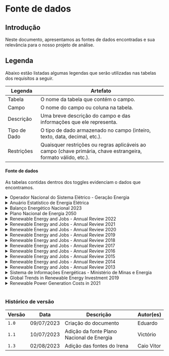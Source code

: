 # Fonte de dados

## Introdução
Neste documento, apresentamos as fontes de dados encontradas e sua relevância para o nosso projeto de análise.

## Legenda
Abaixo estão listadas algumas legendas que serão utilizadas nas tabelas dos requisitos a seguir.

<center>

  | Legenda | Artefato |
  | ------- | ------------------------- |
  | Tabela |  O nome da tabela que contém o campo. |
  | Campo | O nome do campo ou coluna na tabela. |
  | Descrição | Uma breve descrição do campo e das informações que ele representa.|
  | Tipo de Dado |  O tipo de dado armazenado no campo (inteiro, texto, data, decimal, etc.). |
  | Restrições | Quaisquer restrições ou regras aplicáveis ao campo (chave primária, chave estrangeira, formato válido, etc.). |


</center>



#### Fonte de dados
As tabelas contidas dentros dos toggles evidenciam o dados que encontramos.

<details>
  <summary>Operador Nacional do Sistema Elétrico - Geração Energia</summary>
  <table>
    <thead>
      <tr>
        <th>Anexos</th>
        <th>Referência</th>
      </tr>
    </thead>
    <tbody>
      <tr>
        <td>Referência dos dados</td>
        <td><a href="https://www.ons.org.br/Paginas/resultados-da-operacao/historico-da-operacao/geracao_energia.aspx">Operador Nacional do Sistema Elétrico</a></td>
      </tr>
      <tr>
        <td>Tipo de dados</td>
        <td>.xlsx</td>
      </tr>
    </tbody>
  </table>
</details>

<details>
  <summary>Anuário Estatístico de Energia Elétrica</summary>
  <table>
    <thead>
      <tr>
        <th>Anexos</th>
        <th>Referência</th>
      </tr>
    </thead>
    <tbody>
      <tr>
        <td>Referência dos dados</td>
        <td><a href="https://www.epe.gov.br/pt/publicacoes-dados-abertos/publicacoes/anuario-estatistico-de-energia-eletrica">Empresa de Pesquisa Energética</a></td>
      </tr>
      <tr>
        <td>Relatório Síntese</td>
        <td><a href="https://www.epe.gov.br/sites-pt/publicacoes-dados-abertos/publicacoes/PublicacoesArquivos/publicacao-160/topico-168/Fact%20Sheet%202023%20-%20Anu%C3%A1rio%20Estat%C3%ADstico%20de%20Energia%20El%C3%A9trica.pdf">Relatório Síntese.pdf</a>
        </td>
      </tr>
      <tr>
        <td>Tipo de dados</td>
        <td>.xlsx</td>
      </tr>
    </tbody>
  </table>
</details>

<details>
  <summary> Balanço Energético Nacional 2023</summary>
  <table>
    <thead>
      <tr>
        <th>Anexos</th>
        <th>Referência</th>
      </tr>
    </thead>
    <tbody>
      <tr>
        <td>Referência dos dados</td>
        <td><a href="https://www.epe.gov.br/pt/publicacoes-dados-abertos/publicacoes/balanco-energetico-nacional-2023">Empresa de Pesquisa energética</a></td>
      </tr>
      <tr>
        <td>Relatório Síntese</td>
        <td><a href="https://www.epe.gov.br/sites-pt/publicacoes-dados-abertos/publicacoes/PublicacoesArquivos/publicacao-748/topico-681/BEN_S%C3%ADntese_2023_PT.pdf">Relatório Síntese.pdf</a>
        </td>
      </tr>
      <tr>
        <td>Tipo de dados</td>
        <td>.csv</td>
      </tr>
    </tbody>
  </table>

</details>

<details>
  <summary> Plano Nacional de Energia 2050 </summary>

  <table>
    <thead>
      <tr>
        <th>Anexos</th>
        <th>Referência</th>
      </tr>
    </thead>
    <tbody>
      <tr>
        <td>Referência dos dados</td>
        <td><a href="https://www.epe.gov.br/pt/publicacoes-dados-abertos/publicacoes/Plano-Nacional-de-Energia-2050">Empresa de Pesquisa energética</a></td>
      </tr>
      <tr>
        <td>Relatório Síntese</td>
        <td><a href="https://www.epe.gov.br/sites-pt/publicacoes-dados-abertos/publicacoes/PublicacoesArquivos/publicacao-227/topico-563/Relatorio%20Final%20do%20PNE%202050.pdf">Relatório Síntese.pdf</a>
        </td>
      </tr>
      <tr>
        <td>Tipo de dados</td>
        <td>.pdf, .csv</td>
      </tr>
    </tbody>
  </table>

</details>

<details>
  <summary> Renewable Energy and Jobs - Annual Review 2022</summary>

  <table>
    <thead>
      <tr>
        <th>Anexos</th>
        <th>Referência</th>
      </tr>
    </thead>
    <tbody>
      <tr>
        <td>Referência dos dados</td>
        <td><a href="https://www.irena.org/publications/2022/Sep/Renewable-Energy-and-Jobs-Annual-Review-2022">International Renewable Energy Agency</a></td>
      </tr>
      <tr>
        <td>Relatório 2022</td>
        <td><a href="https://www.irena.org/-/media/Files/IRENA/Agency/Publication/2022/Sep/IRENA_Renewable_energy_and_jobs_2022.pdf?rev=7c0be3e04bfa4cddaedb4277861b1b61">Renewable Energy and Jobs - Annual Review 2022</a>
        </td>
      </tr>
      <tr>
        <td>Tipo de dados</td>
        <td>.pdf, .csv</td>
      </tr>
    </tbody>
  </table>
</details>


<details>
  <summary> Renewable Energy and Jobs - Annual Review 2021</summary>

  <table>
    <thead>
      <tr>
        <th>Anexos</th>
        <th>Referência</th>
      </tr>
    </thead>
    <tbody>
      <tr>
        <td>Referência dos dados</td>
        <td><a href="https://www.irena.org/publications/2021/Oct/Renewable-Energy-and-Jobs-Annual-Review-2021">International Renewable Energy Agency</a></td>
      </tr>
      <tr>
        <td>Relatório 2021</td>
        <td><a href="https://www.irena.org/-/media/Files/IRENA/Agency/Publication/2021/Oct/IRENA_RE_Jobs_2021.pdf?rev=98960349dbab4af78777bc49f155d094">Renewable Energy and Jobs - Annual Review 2021</a>
        </td>
      </tr>
      <tr>
        <td>Tipo de dados</td>
        <td>.pdf</td>
      </tr>
    </tbody>
  </table>
</details>

<details>
  <summary> Renewable Energy and Jobs - Annual Review 2020</summary>

  <table>
    <thead>
      <tr>
        <th>Anexos</th>
        <th>Referência</th>
      </tr>
    </thead>
    <tbody>
      <tr>
        <td>Referência dos dados</td>
        <td><a href="https://www.irena.org/publications/2020/Sep/Renewable-Energy-and-Jobs-Annual-Review-2020">International Renewable Energy Agency</a></td>
      </tr>
      <tr>
        <td>Relatório 2020</td>
        <td><a href="https://www.irena.org/-/media/Files/IRENA/Agency/Publication/2020/Sep/IRENA_RE_Jobs_2020.pdf?rev=db153791a7744a33913b553e02a1e5b0">Renewable Energy and Jobs - Annual Review 2020</a>
        </td>
      </tr>
      <tr>
        <td>Tipo de dados</td>
        <td>.pdf</td>
      </tr>
    </tbody>
  </table>
</details>

<details>
  <summary> Renewable Energy and Jobs - Annual Review 2019</summary>

  <table>
    <thead>
      <tr>
        <th>Anexos</th>
        <th>Referência</th>
      </tr>
    </thead>
    <tbody>
      <tr>
        <td>Referência dos dados</td>
        <td><a href="https://www.irena.org/publications/2019/Jun/Renewable-Energy-and-Jobs-Annual-Review-2019">International Renewable Energy Agency</a></td>
      </tr>
      <tr>
        <td>Relatório 2019</td>
        <td><a href="https://www.irena.org/-/media/Files/IRENA/Agency/Publication/2019/Jun/IRENA_RE_Jobs_2019-report.pdf?rev=58ac56eaa71242309b0278055747df68">Renewable Energy and Jobs - Annual Review 2019</a>
        </td>
      </tr>
      <tr>
        <td>Tipo de dados</td>
        <td>.pdf</td>
      </tr>
    </tbody>
  </table>
</details>

<details>
  <summary> Renewable Energy and Jobs - Annual Review 2018</summary>

  <table>
    <thead>
      <tr>
        <th>Anexos</th>
        <th>Referência</th>
      </tr>
    </thead>
    <tbody>
      <tr>
        <td>Referência dos dados</td>
        <td><a href="https://www.irena.org/publications/2018/May/Renewable-Energy-and-Jobs-Annual-Review-2018">International Renewable Energy Agency</a></td>
      </tr>
      <tr>
        <td>Relatório 2018</td>
        <td><a href="https://www.irena.org/-/media/Files/IRENA/Agency/Publication/2018/May/IRENA_RE_Jobs_Annual_Review_2018.pdf?rev=feeeee278cc6456ea44fa7472dfd4fbe">Renewable Energy and Jobs - Annual Review 2018</a>
        </td>
      </tr>
      <tr>
        <td>Tipo de dados</td>
        <td>.pdf</td>
      </tr>
    </tbody>
  </table>
</details>


<details>
  <summary> Renewable Energy and Jobs - Annual Review 2017</summary>

  <table>
    <thead>
      <tr>
        <th>Anexos</th>
        <th>Referência</th>
      </tr>
    </thead>
    <tbody>
      <tr>
        <td>Referência dos dados</td>
        <td><a href="https://www.irena.org/publications/2018/May/Renewable-Energy-and-Jobs-Annual-Review-2017">International Renewable Energy Agency</a></td>
      </tr>
      <tr>
        <td>Relatório 2017</td>
        <td><a href="https://www.irena.org/-/media/Files/IRENA/Agency/Publication/2017/May/IRENA_RE_Jobs_Annual_Review_2017.pdf?rev=683d42a6eea74aaabe566217bdeb0a4a">Renewable Energy and Jobs - Annual Review 2017</a>
        </td>
      </tr>
      <tr>
        <td>Tipo de dados</td>
        <td>.pdf</td>
      </tr>
    </tbody>
  </table>
</details>

<details>
  <summary> Renewable Energy and Jobs - Annual Review 2016</summary>

  <table>
    <thead>
      <tr>
        <th>Anexos</th>
        <th>Referência</th>
      </tr>
    </thead>
    <tbody>
      <tr>
        <td>Referência dos dados</td>
        <td><a href="https://www.irena.org/publications/2016/may/renewable-energy-and-jobs--annual-review-2016">International Renewable Energy Agency</a></td>
      </tr>
      <tr>
        <td>Relatório 2016</td>
        <td><a href="https://www.irena.org/-/media/Files/IRENA/Agency/Publication/2016/IRENA_RE_Jobs_Annual_Review_2016.pdf?rev=99964b36134445b987ccce1338810bd7">Renewable Energy and Jobs - Annual Review 2016</a>
        </td>
      </tr>
      <tr>
        <td>Tipo de dados</td>
        <td>.pdf</td>
      </tr>
    </tbody>
  </table>
</details>

<details>
  <summary> Renewable Energy and Jobs - Annual Review 2015</summary>

  <table>
    <thead>
      <tr>
        <th>Anexos</th>
        <th>Referência</th>
      </tr>
    </thead>
    <tbody>
      <tr>
        <td>Referência dos dados</td>
        <td><a href="https://www.irena.org/publications/2015/May/Renewable-Energy-and-Jobs--Annual-Review-2015">International Renewable Energy Agency</a></td>
      </tr>
      <tr>
        <td>Relatório 2015</td>
        <td><a href="https://www.irena.org/-/media/Files/IRENA/Agency/Publication/2015/IRENA_RE_Jobs_Annual_Review_2015.pdf?rev=a86c0a80d85b4516908685266c60cb56">Renewable Energy and Jobs - Annual Review 2015</a>
        </td>
      </tr>
      <tr>
        <td>Tipo de dados</td>
        <td>.pdf</td>
      </tr>
    </tbody>
  </table>
</details>

<details>
  <summary> Renewable Energy and Jobs - Annual Review 2014</summary>

  <table>
    <thead>
      <tr>
        <th>Anexos</th>
        <th>Referência</th>
      </tr>
    </thead>
    <tbody>
      <tr>
        <td>Referência dos dados</td>
        <td><a href="https://www.irena.org/publications/2014/May/Renewable-Energy-and-Jobs--Annual-Review-2014">International Renewable Energy Agency</a></td>
      </tr>
      <tr>
        <td>Relatório 2014</td>
        <td><a href="https://www.irena.org/-/media/Files/IRENA/Agency/Publication/2014/rejobs-annual-review-2014.pdf?rev=3fa5b0af90d94680ab53cc03aac81f7d">Renewable Energy and Jobs - Annual Review 2014</a>
        </td>
      </tr>
      <tr>
        <td>Tipo de dados</td>
        <td>.pdf</td>
      </tr>
    </tbody>
  </table>
</details>

<details>
  <summary> Renewable Energy and Jobs - Annual Review 2013</summary>
  <table>
    <thead>
      <tr>
        <th>Anexos</th>
        <th>Referência</th>
      </tr>
    </thead>
    <tbody>
      <tr>
        <td>Referência dos dados</td>
        <td><a href="https://www.irena.org/publications/2013/Dec/Renewable-Energy-and-Jobs-(2013)">International Renewable Energy Agency</a></td>
      </tr>
      <tr>
        <td>Relatório 2013</td>
        <td><a href="https://www.irena.org/-/media/Files/IRENA/Agency/Publication/2013/rejobs.pdf?rev=74bd61c1d6604235801b8bc262e0bae9">Renewable Energy and Jobs - Annual Review 2013</a>
        </td>
      </tr>
      <tr>
        <td>Tipo de dados</td>
        <td>.pdf</td>
      </tr>
    </tbody>
  </table>
</details>


<details>
  <summary> Sistema de Informações Energéticas - Ministério de Minas e Energia
 </summary>
  <table>
    <thead>
      <tr>
        <th>Anexos</th>
        <th>Referência</th>
      </tr>
    </thead>
    <tbody>
      <tr>
        <td>Referência dos dados</td>
        <td><a href="https://www.mme.gov.br/SIEBRASIL/">Sistema de Informações Energéticas - Ministério de Minas e Energia</a></td>
      </tr>
      <tr>
        <td>Matriz de Balanço energético Nacional</td>
        <td><a href="https://www.mme.gov.br/SIEBRASIL/consultas/visor_reportes_be.aspx?or=520&ss=2&v=1">Sistema de Informações Energéticas - Ministério de Minas e Energia</a>
        </td>
      </tr>
      <tr>
        <td>Tipo de dados</td>
        <td>.xlsx</td>
      </tr>
    </tbody>
  </table>
</details>
<details>
  <summary> Global Trends in Renewable Energy Investment 2019
 </summary>
  <table>
    <thead>
      <tr>
        <th>Anexos</th>
        <th>Referência</th>
      </tr>
    </thead>
    <tbody>
      <tr>
        <td>Referência dos dados</td>
        <td><a href="	https://www.unep.org/resources/report/global-trends-renewable-energy-investment-2019">Investment in solar energy technology.
</a>
</td>
      </tr>
      <tr>
        <td>Custo de Investimento por Tecnologia</td>
        <td><a href="https://docs.google.com/spreadsheets/d/15mWpMYNEW-qM7UiEasCqj-Z2EVb_TnTao_2mhASmY_I/edit?usp=drive_link">Global Trends in Renewable Energy Investment 2019</a>
        </td>
      </tr>
      <tr>
        <td>Tipo de dados</td>
        <td>.xlsx</td>
      </tr>
    </tbody>
  </table>
</details>
  </table>

<details>
  <summary> Renewable Power Generation Costs in 2021
 </summary>
  <table>
    <thead>
      <tr>
        <th>Anexos</th>
        <th>Referência</th>
      </tr>
    </thead>
    <tbody>
      <tr>
        <td>Referência dos dados</td>
        <td><a href="	https://irena.org/publications/2022/Jul/Renewable-Power-Generation-Costs-in-2021">Investment in solar energy technology.
</a>
</td>
      </tr>
      <tr>
        <td>Custo de Tecnologia</td>
        <td><a href="https://docs.google.com/spreadsheets/d/1X-IMagTyON8my7dzIeMe97HSCulXc0829MyDVb9mAIY/edit?usp=sharing">Renewable Power Generation Costs in 2021</a>
        </td>
      </tr>
      <tr>
        <td>Tipo de dados</td>
        <td>.xlsx</td>
      </tr>
    </tbody>
  </table>
</details>

</details>

<br>

### Histórico de versão

| Versão | Data | Descrição | Autor(es) |
| ------ | ---------- | ------------------------------------------ | ----------- |
| `1.0` | 09/07/2023 | Criação do documento | Eduardo | 
| `1.1` | 10/07/2023 | Adição da fonte Plano Nacional de Energia | Victório |
| `1.3` | 02/08/2023 | Adição das fontes do Irena | Caio Vitor |


